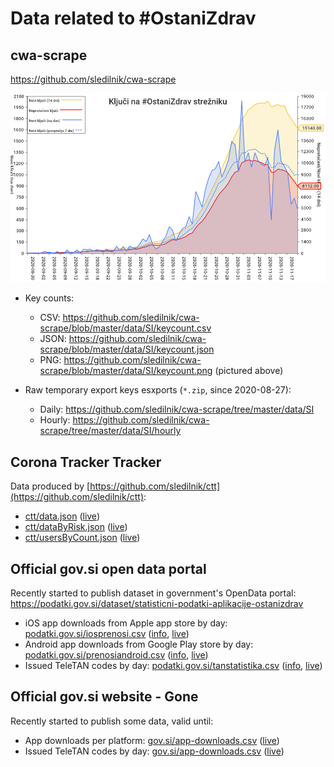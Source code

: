 # Data related to #OstaniZdrav

## cwa-scrape

https://github.com/sledilnik/cwa-scrape

![Chart of new and active keys on the Corona Warn App server](https://raw.githubusercontent.com/sledilnik/cwa-scrape/master/data/SI/keycount.png)

- Key counts:
  - CSV: https://github.com/sledilnik/cwa-scrape/blob/master/data/SI/keycount.csv
  - JSON: https://github.com/sledilnik/cwa-scrape/blob/master/data/SI/keycount.json
  - PNG: https://github.com/sledilnik/cwa-scrape/blob/master/data/SI/keycount.png (pictured above)
  
- Raw temporary export keys esxports (`*.zip`, since 2020-08-27):
  - Daily: https://github.com/sledilnik/cwa-scrape/tree/master/data/SI
  - Hourly: https://github.com/sledilnik/cwa-scrape/tree/master/data/SI/hourly

## Corona Tracker Tracker

Data produced by [https://github.com/sledilnik/ctt](https://github.com/sledilnik/ctt):

- [ctt/data.json](ctt/data.json) ([live](https://ostanizdrav.sledilnik.org/plots/data.json))
- [ctt/dataByRisk.json](ctt/dataByRisk.json) ([live](https://ostanizdrav.sledilnik.org/plots/dataByRisk.json))
- [ctt/usersByCount.json](ctt/usersByCount.json) ([live](https://ostanizdrav.sledilnik.org/plots/usersByCount.json))

## Official gov.si open data portal

Recently started to publish dataset in government's OpenData portal: https://podatki.gov.si/dataset/statisticni-podatki-aplikacije-ostanizdrav

- iOS app downloads from Apple app store by day: [podatki.gov.si/iosprenosi.csv](podatki.gov.si/iosprenosi.csv) ([info](https://podatki.gov.si/dataset/statisticni-podatki-aplikacije-ostanizdrav/resource/cf4601a8-edb0-4c3e-8646-a8d9a4094375), [live](https://podatki.gov.si/dataset/d3e718b3-01f0-40bd-93b0-b56d3bb4e97f/resource/cf4601a8-edb0-4c3e-8646-a8d9a4094375/download/iosprenosi.csv))
- Android app downloads from Google Play store by day: [podatki.gov.si/prenosiandroid.csv](podatki.gov.si/prenosiandroid.csv) ([info](https://podatki.gov.si/dataset/statisticni-podatki-aplikacije-ostanizdrav/resource/f8711982-df42-48e6-9c07-92fcb89cb15c), [live](https://podatki.gov.si/dataset/d3e718b3-01f0-40bd-93b0-b56d3bb4e97f/resource/f8711982-df42-48e6-9c07-92fcb89cb15c/download/prenosiandroid.csv))
- Issued TeleTAN codes by day: [podatki.gov.si/tanstatistika.csv](podatki.gov.si/tanstatistika.csv) ([info](https://podatki.gov.si/dataset/statisticni-podatki-aplikacije-ostanizdrav/resource/406b4306-cf45-4d49-b44e-48c8b4c1de78), [live](https://podatki.gov.si/dataset/d3e718b3-01f0-40bd-93b0-b56d3bb4e97f/resource/406b4306-cf45-4d49-b44e-48c8b4c1de78/download/tanstatistika.csv))

## Official gov.si website - Gone

Recently started to publish some data, valid until:

- App downloads per platform: [gov.si/app-downloads.csv](gov.si/app-downloads.csv) ([live](https://www.gov.si/teme/koronavirus-sars-cov-2/mobilna-aplikacija-ostanizdrav/element/83674/izvoz.csv))
- Issued TeleTAN codes by day: [gov.si/app-downloads.csv](gov.si/app-downloads.csv) ([live](https://www.gov.si/teme/koronavirus-sars-cov-2/mobilna-aplikacija-ostanizdrav/element/83668/izvoz.csv))
